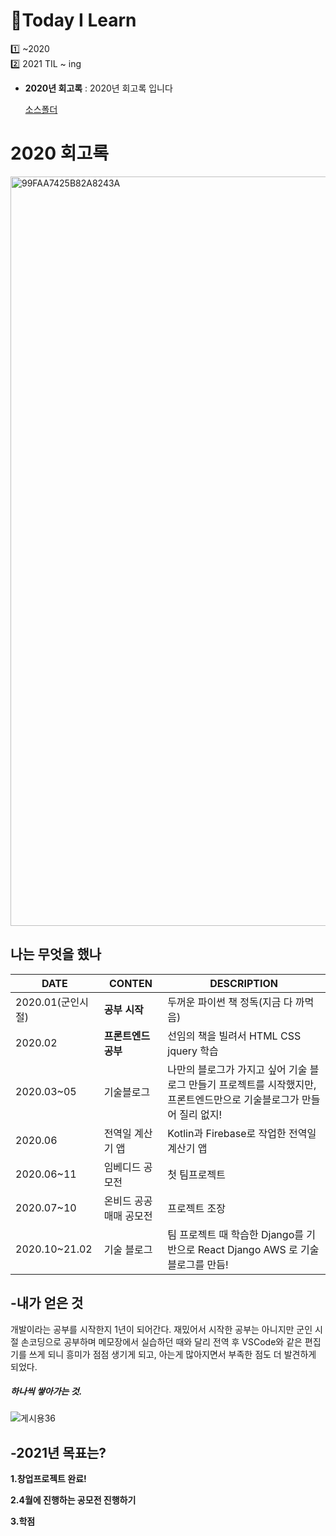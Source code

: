 # 🎃Today I Learn  
1️⃣ ~2020   
2️⃣ 2021 TIL ~ ing
- **2020년 회고록** : 2020년 회고록 입니다
 
   [소스폴더](./2020-TIL)
# 2020 회고록
<img width="1199" alt="99FAA7425B82A8243A" src="https://user-images.githubusercontent.com/48875061/113436266-5ff94200-941f-11eb-972d-2b05b195db33.png">

## 나는 무엇을 했나  

|DATE|CONTEN|DESCRIPTION|
|---|---|---|
|2020.01(군인시절)|**공부 시작**|두꺼운 파이썬 책 정독(지금 다 까먹음)|
|2020.02|**프론트엔드 공부**|선임의 책을 빌려서 HTML CSS jquery 학습|
|2020.03~05|기술블로그|나만의 블로그가 가지고 싶어 기술 블로그 만들기 프로젝트를 시작했지만, 프론트엔드만으로 기술블로그가 만들어 질리 없지!|
|2020.06|전역일 계산기 앱|	Kotlin과 Firebase로 작업한 전역일 계산기 앱|
|2020.06~11|임베디드 공모전|첫 팀프로젝트|
|2020.07~10|온비드 공공매매 공모전|프로젝트 조장|
|2020.10~21.02|기술 블로그|팀 프로젝트 때 학습한 Django를 기반으로 React Django AWS 로 기술블로그를 만듬!|


## -내가 얻은 것
개발이라는 공부를 시작한지 1년이 되어간다. 재밌어서 시작한 공부는 아니지만 군인 시절 손코딩으로 공부하며 메모장에서 실습하던 때와 달리 전역 후 VSCode와 같은 편집기를 쓰게 되니 흥미가 점점 생기게 되고, 아는게 많아지면서 부족한 점도 더 발견하게 되었다.

##### 하나씩 쌓아가는 것.
![게시용36](https://user-images.githubusercontent.com/48875061/113436324-7bfce380-941f-11eb-8c5c-c08f112fce74.png)

## -2021년 목표는?
**1.창업프로젝트 완료!**

**2.4월에 진행하는 공모전 진행하기**

**3.학점**
